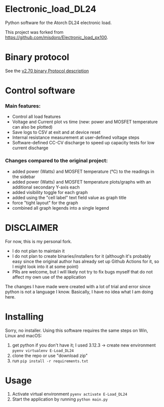 # Electronic_load_DL24

Python software for the Atorch DL24 electronic load.

This project was forked from https://github.com/misdoro/Electronic_load_px100.

# Binary protocol

See the [v2.70 binary Protocol description](protocol_PX-100_2_70.md)

# Control software

### Main features:

- Control all load features
- Voltage and Current plot vs time (new: power and MOSFET temperature can also be plotted)
- Save logs to CSV at exit and at device reset
- Internal resistance measurement at user-defined voltage steps
- Software-defined CC-CV discharge to speed up capacity tests for low current discharge

### Changes compared to the original project:
- added power (Watts) and MOSFET temperature (°C) to the readings in the sidebar
- added power (Watts) and MOSFET temperature plots/graphs with an additional secondary Y-axis each
- added visibility toggle for each graph
- added using the "cell label" text field value as graph title 
- force "tight layout" for the graph
- combined all graph legends into a single legend

# DISCLAIMER

For now, this is my personal fork.
- I do not plan to maintain it
- I do not plan to create binaries/installers for it (although it's probably easy since the original author has already set up Github Actions for it, so I might look into it at some point)
- PRs are welcome, but I will likely not try to fix bugs myself that do not affect my own use of the application

The changes I have made were created with a lot of trial and error since python is not a language I know. Basically,
I have no idea what I am doing here.

# Installing

Sorry, no installer. Using this software requires the same steps on Win, Linux and macOS:
1. get python if you don't have it; I used 3.12.3 -> create new environment `pyenv virtualenv E-Load_DL24`
2. clone the repo or use "download zip"
3. run `pip install -r requirements.txt`

# Usage
1. Activate virtual environment `pyenv activate E-Load_DL24`
2. Start the application by running `python main.py`

